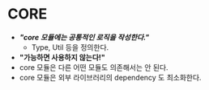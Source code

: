 # CORE
- _**"core 모듈에는 공통적인 로직을 작성한다."**_
  - Type, Util 등을 정의한다.
- **"가능하면 사용하지 않는다!"**
- core 모듈은 다른 어떤 모듈도 의존해서는 안 된다.
- core 모듈은 외부 라이브러리의 dependency 도 최소화한다.